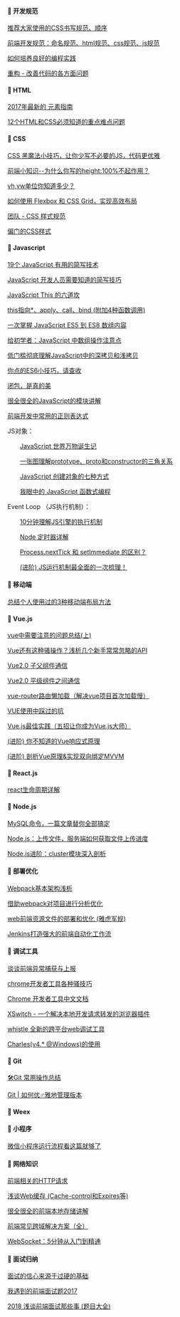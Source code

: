 #### :radio_button: 开发规范

[推荐大家使用的CSS书写规范、顺序](http://www.shejidaren.com/css-written-specifications.html)

[前端开发规范：命名规范、html规范、css规范、js规范](http://cherryblog.site/developing-guideline.html#more)

[如何培养良好的编程实践](https://juejin.im/post/5ab7ad2bf265da23826df289)

[重构 - 改善代码的各方面问题](https://juejin.im/post/5adc8e18518825672b0352a8)

####  

#### :radio_button: HTML

[2017年最新的 <head> 元素指南](https://juejin.im/entry/59acaf8c5188252432175482)

[12个HTML和CSS必须知道的重点难点问题](https://juejin.im/post/5a954add6fb9a06348538c0d)



#### :radio_button: CSS

[CSS 黑魔法小技巧，让你少写不必要的JS，代码更优雅](https://juejin.im/entry/59c9521e6fb9a00a437b1dbc)

[前端小知识--为什么你写的height:100%不起作用？](https://segmentfault.com/a/1190000012707337)

[vh,vw单位你知道多少？](https://juejin.im/entry/59b00e46f265da2491513bcc)

[如何使用 Flexbox 和 CSS Grid，实现高效布局](https://mp.weixin.qq.com/s/xVoMdS4Lh8AhlnwOYvQioQ)

[团队 - CSS 样式规范](http://web.jobbole.com/91792/)

[偏门的CSS样式](http://www.admin10000.com/document/17729.html)



#### :radio_button: Javascript

[19个 JavaScript 有用的简写技术](https://segmentfault.com/a/1190000012673854)

[JavaScript 开发人员需要知道的简写技巧](https://juejin.im/post/59f697f8f265da431c6f945b)

[JavaScript This 的六道坎](https://mp.weixin.qq.com/s/b_SojysoGA_Z7WLJrilizg)

[this指向*、apply、call、bind (附加4种函数调用)](https://juejin.im/post/59bfe84351882531b730bac2)

[一次掌握 JavaScript ES5 到 ES8 数组内容](https://mp.weixin.qq.com/s/1uS73h2w-wQMi61c3JPDNA)

[给初学者：JavaScript 中数组操作注意点](https://segmentfault.com/a/1190000012463583)

[低门槛彻底理解JavaScript中的深拷贝和浅拷贝](https://mp.weixin.qq.com/s/FoNX_Vn1Xy0pElr3GyTgbw)

[你点的ES6小技巧，请查收](https://segmentfault.com/a/1190000013972464)

[闭包，是真的美](https://mp.weixin.qq.com/s/w6vtbt8D3dQza3KVwmjm-A)

[很全很全的JavaScript的模块讲解](https://segmentfault.com/a/1190000012464333)

[前端开发中常用的正则表达式](http://blog.csdn.net/bolg_hero/article/details/41117697)

JS对象：

　　[JavaScript 世界万物诞生记](https://zhuanlan.zhihu.com/p/22989691)

　　[一张图理解prototype、proto和constructor的三角关系](https://www.cnblogs.com/xiaohuochai/p/5721552.html)

　　[JavaScript 创建对象的七种方式](https://xxxgitone.github.io/2017/06/10/JavaScript%E5%88%9B%E5%BB%BA%E5%AF%B9%E8%B1%A1%E7%9A%84%E4%B8%83%E7%A7%8D%E6%96%B9%E5%BC%8F/)

　　[我眼中的 JavaScript 函数式编程](http://taobaofed.org/blog/2017/03/16/javascript-functional-programing/)

Event Loop （JS执行机制）：

　　[10分钟理解JS引擎的执行机制](https://segmentfault.com/a/1190000012806637)

　　[Node 定时器详解](https://mp.weixin.qq.com/s/DU1LLqqcLPJ3qfqN_FSr-w)

　　[Process.nextTick 和 setImmediate 的区别？](https://www.zhihu.com/question/23028843)

　　[(进阶) JS运行机制最全面的一次梳理！](https://mp.weixin.qq.com/s/HKfeCPIm5hV6s62U-TEARQ)



#### :radio_button: 移动端

[总结个人使用过的3种移动端布局方法](https://segmentfault.com/a/1190000010211016)



#### :radio_button: Vue.js

[vue中需要注意的问题总结(上)](https://juejin.im/post/5ad56d86518825556534ff4b)

[Vue还有这种骚操作？浅析几个新手常常忽略的API](https://juejin.im/post/5adc99f56fb9a07abd0d3ee7)

[Vue2.0 子父组件通信](https://www.jianshu.com/p/2670ca096cf8)

[Vue2.0 平级组件之间通信](https://www.jianshu.com/p/d946bd7c26f4)

[vue-router路由懒加载（解决vue项目首次加载慢）](http://www.cnblogs.com/lijuntao/p/7777581.html)

[VUE使用中踩过的坑](https://segmentfault.com/a/1190000013008420)

[Vue.js最佳实践（五招让你成为Vue.js大师）](http://www.admin10000.com/document/17723.html)

[(进阶) 你不知道的Vue响应式原理](https://juejin.im/post/5a734b6cf265da4e70719386)

[(进阶) 剖析Vue原理&实现双向绑定MVVM](https://segmentfault.com/a/1190000006599500)



#### :radio_button: React.js

[react生命周期详解](https://www.jianshu.com/p/0a90a0b57867)



#### :radio_button: Node.js

[MySQL命令，一篇文章替你全部搞定](https://juejin.im/post/5ae55861f265da0ba062ec71)

[Node.js：上传文件，服务端如何获取文件上传进度](https://juejin.im/post/5a77a46cf265da4e78327552)

[Node.js进阶：cluster模块深入剖析](https://juejin.im/entry/5ad3eb536fb9a028d375db4e)



#### :radio_button: 部署优化

[Webpack基本架构浅析](http://blog.zxrcool.com/2018/04/19/Webpack%E5%9F%BA%E6%9C%AC%E6%9E%B6%E6%9E%84%E6%B5%85%E6%9E%90/)

[借助webpack对项目进行分析优化](https://segmentfault.com/a/1190000014369413)

[web前端资源文件的部署和优化 (雅虎军规)](https://juejin.im/post/59a50dc1f265da246e6e108f)

[Jenkins打造强大的前端自动化工作流](https://juejin.im/post/5ad1980e6fb9a028c42ea1be)



#### :radio_button: 调试工具

[谈谈前端异常捕获与上报](https://segmentfault.com/a/1190000013983109)

[chrome开发者工具各种骚技巧 ](https://juejin.im/post/5af53823f265da0b75282b0f)

[Chrome 开发者工具中文文档](http://www.css88.com/doc/chrome-devtools/)

[XSwitch - 一个解决本地开发请求转发的浏览器插件](https://mp.weixin.qq.com/s/1XAYJFzzsO3-MHiDu0upWQ)

[whistle 全新的跨平台web调试工具](https://github.com/avwo/whistle)

[Charles(v4.* @Windows)的使用](https://www.jianshu.com/p/0fee626ffbb0)

####  

#### 🔘 Git

[🛠Git 常用操作总结 ](https://juejin.im/post/5a2cdfe26fb9a0452936b07f)

[Git | 如何优♂雅地管理版本 ](https://juejin.im/post/5ae468acf265da0b71560922)



#### 🔘 Weex



#### 🔘 小程序

[微信小程序运行流程看这篇就够了 ](https://juejin.im/post/5afd136551882542682e6ad7)



#### :radio_button: 网络知识

[前端相关的HTTP请求](https://juejin.im/post/5a757d2f5188254e5c6c404a)

[浅谈Web缓存 (Cache-control和Expires等)](http://www.alloyteam.com/2016/03/discussion-on-web-caching/)

[很全很全的前端本地存储讲解](https://segmentfault.com/a/1190000012578794)

[前端常见跨域解决方案（全）](https://mp.weixin.qq.com/s/fDlyrRTv6zp-PQ1iRkTpBQ)

[WebSocket：5分钟从入门到精通](https://segmentfault.com/a/1190000012709475)



#### :radio_button: 面试归纳

[面试的信心来源于过硬的基础](https://segmentfault.com/a/1190000013331105)

[我遇到的前端面试题2017](https://segmentfault.com/a/1190000011091907)

[2018 浅谈前端面试那些事 (题目大全)](https://segmentfault.com/a/1190000013857582)